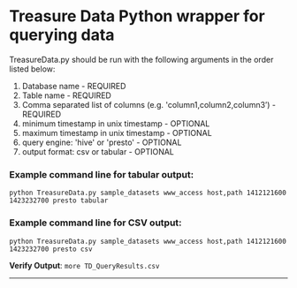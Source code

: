 # Treasure Data Python wrapper for querying data

TreasureData.py should be run with the following arguments in the order listed below:

1. Database name - REQUIRED
2. Table name - REQUIRED
3. Comma separated list of columns (e.g. 'column1,column2,column3’) - REQUIRED
4. minimum timestamp in unix timestamp - OPTIONAL
5. maximum timestamp in unix timestamp - OPTIONAL
6. query engine: 'hive' or 'presto' - OPTIONAL
7. output format: csv or tabular - OPTIONAL

### **Example command line for tabular output**:
```python TreasureData.py sample_datasets www_access host,path 1412121600 1423232700 presto tabular```

### **Example command line for CSV output**:
```python TreasureData.py sample_datasets www_access host,path 1412121600 1423232700 presto csv``` 

**Verify Output**:
    ```more TD_QueryResults.csv```

-----------------------------------------------------------------------------------------------------------
